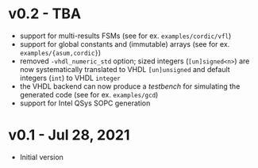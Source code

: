 # v0.2 - TBA

- support for multi-results FSMs (see for ex. `examples/cordic/vfl`)
- support for global constants and (immutable) arrays (see for ex. `examples/{asum,cordic}`)
- removed `-vhdl_numeric_std` option; sized integers (`[un]signed<n>`) are now systematically
  translated to VHDL `[un]unsigned` and default integers (`int`) to VHDL `integer`
- the VHDL backend can now produce a _testbench_ for simulating the generated code (see for ex. `examples/gcd`)
- support for Intel QSys SOPC generation 
  

# v0.1 - Jul 28, 2021

- Initial version

